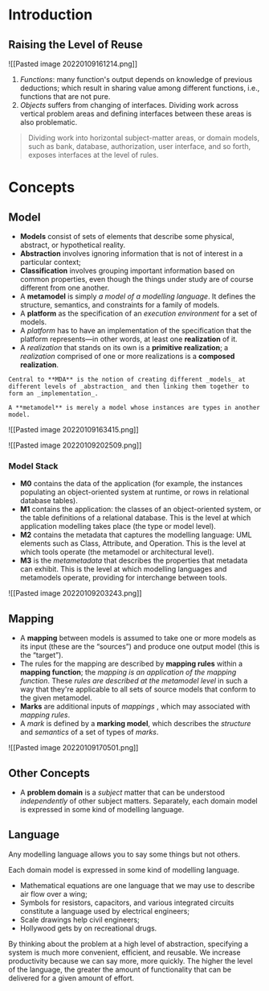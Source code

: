 # Introduction

## Raising the Level of Reuse

![[Pasted image 20220109161214.png]]

1. _Functions_: many function's output depends on knowledge of previous deductions; which result in sharing value among different functions, i.e., functions that are not pure.
2. _Objects_ suffers from changing of interfaces. Dividing work across vertical problem areas and defining interfaces between these areas is also problematic.

> Dividing work into horizontal subject-matter areas, or domain models, such as bank, database, authorization, user interface, and so forth, exposes interfaces at the level of rules.

# Concepts

## Model

- **Models** consist of sets of elements that describe some physical, abstract, or hypothetical reality.
- **Abstraction** involves ignoring information that is not of interest in a particular context;
-  **Classification** involves grouping important information based on common properties, even though the things under study are of course different from one another.
- A **metamodel** is simply _a model of a modelling language_. It defines the structure, semantics, and constraints for a family of models.
- A **platform** as the specification of an _execution environment_ for a set of models.
- A _platform_ has to have an implementation of the specification that the platform represents—in other words, at least one **realization** of it.
- A _realization_ that stands on its own is a **primitive realization**; a _realization_ comprised of one or more realizations is a **composed realization**.


```ad-note
Central to **MDA** is the notion of creating different _models_ at different levels of _abstraction_ and then linking them together to form an _implementation_.

A **metamodel** is merely a model whose instances are types in another model.
```

![[Pasted image 20220109163415.png]]

![[Pasted image 20220109202509.png]]

### Model Stack

- **M0** contains the data of the application (for example, the instances populating an object-oriented system at runtime, or rows in relational database tables). 
- **M1** contains the application: the classes of an object-oriented system, or the table definitions of a relational database. This is the level at which application modelling takes place (the type or model level). 
- **M2** contains the metadata that captures the modelling language: UML elements such as Class, Attribute, and Operation. This is the level at which tools operate (the metamodel or architectural level).
- **M3** is the _metametadata_ that describes the properties that metadata can exhibit. This is the level at which modelling languages and metamodels operate, providing for interchange between tools.

![[Pasted image 20220109203243.png]]

## Mapping

- A **mapping** between models is assumed to take one or more models as its input (these are the “sources”) and produce one output model (this is the “target”). 
- The rules for the mapping are described by **mapping rules** within a **mapping function**; the _mapping is an application of the mapping function_. These _rules are described at the metamodel level_ in such a way that they're applicable to all sets of source models that conform to the given metamodel.
- **Marks** are additional inputs of _mappings_ , which may associated with _mapping rules_.
- A _mark_ is defined by a **marking model**, which describes the _structure_ and _semantics_ of a set of types of _marks_.

![[Pasted image 20220109170501.png]]


## Other Concepts

- A **problem domain** is a _subject_ matter that can be understood _independently_ of other subject matters. Separately, each domain model is expressed in some kind of modelling language.

## Language

Any modelling language allows you to say some things but not others.

Each domain model is expressed in some kind of modelling language. 
- Mathematical equations are one language that we may use to describe air flow over a wing; 
- Symbols for resistors, capacitors, and various integrated circuits constitute a language used by electrical engineers;
- Scale drawings help civil engineers; 
- Hollywood gets by on recreational drugs.

By thinking about the problem at a high level of abstraction, specifying a system is much more convenient, efficient, and reusable. We increase productivity because we can say more, more quickly. The higher the level of the language, the greater the amount of functionality that can be delivered for a given amount of effort.